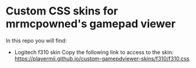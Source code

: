 # Custom CSS skins for mrmcpowned's gamepad viewer
In this repo you will find:
- Logitech f310 skin
Copy the following link to access to the skin:
https://playermii.github.io/custom-gamepdviewer-skins/f310/f310.css
